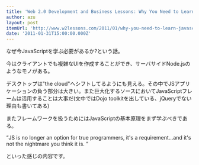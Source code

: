 ```yaml
---
title: 'Web 2.0 Development and Business Lessons: Why You Need to Learn JavaScript'
author: azu
layout: post
itemUrl: 'http://www.w2lessons.com/2011/01/why-you-need-to-learn-javascript.html'
date: '2011-01-31T15:00:00.000Z'
---
```

なぜ今JavaScriptを学ぶ必要があるか?という話。

今はクライアントでも複雑なUIを作成することができ、サーバサイドNode.jsのようなモノがある。

デスクトップは"the cloud"へシフトしてるようにも見える。その中でJSアプリケーションの負う部分は大きい。また巨大化するソースにおいてJavaScriptフレームは活用することは大事だ(文中ではDojo toolkitを出している、jQueryでない理由も書いてある)

またフレームワークを扱うためにはJavaScriptの基本原理をまず学ぶべきである。

<q>JS is no longer an option for true programmers, it's a requirement...and it's not the nightmare you think it is. </q>

といった感じの内容です。
